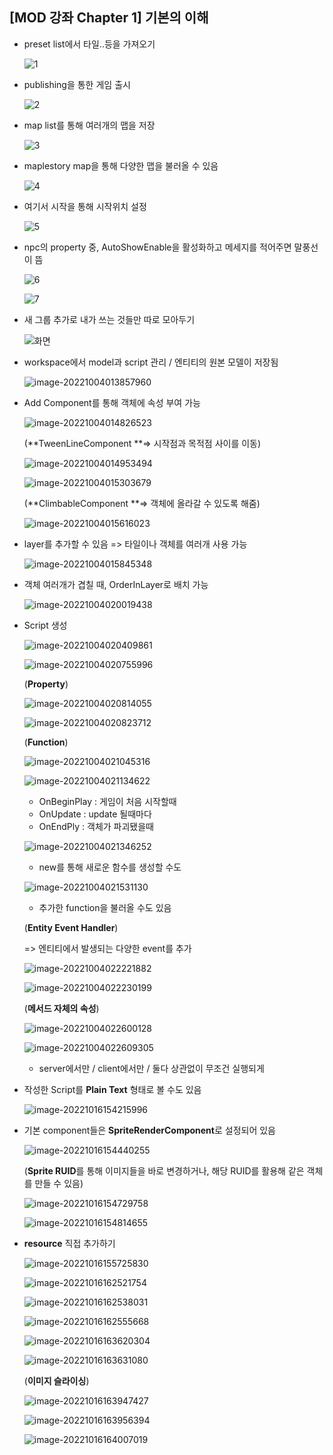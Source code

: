 ## [MOD 강좌 Chapter 1] 기본의 이해



- preset list에서 타일..등을 가져오기

  ![1](chapter1.assets/1.PNG)



- publishing을 통한 게임 출시

  ![2](chapter1.assets/2.PNG)



- map list를 통해 여러개의 맵을 저장

  ![3](chapter1.assets/3.PNG)



- maplestory map을 통해 다양한 맵을 불러올 수 있음

  ![4](chapter1.assets/4.PNG)



- 여기서 시작을 통해 시작위치 설정

  ![5](chapter1.assets/5.PNG)



- npc의 property 중, AutoShowEnable을 활성화하고 메세지를 적어주면 말풍선이 뜸

  ![6](chapter1.assets/6.PNG)

  ![7](chapter1.assets/7.PNG)



- 새 그룹 추가로 내가 쓰는 것들만 따로 모아두기

  ![화면](chapter1.assets/화면.png)
  
  

- workspace에서 model과 script 관리 / 엔티티의 원본 모델이 저장됨

  ![image-20221004013857960](chapter1.assets/image-20221004013857960.png)



- Add Component를 통해 객체에 속성 부여 가능

  ![image-20221004014826523](chapter1.assets/image-20221004014826523.png)

  (**TweenLineComponent **=> 시작점과 목적점 사이를 이동)

  ![image-20221004014953494](chapter1.assets/image-20221004014953494.png)

  ![image-20221004015303679](chapter1.assets/image-20221004015303679.png)

  (**ClimbableComponent **=> 객체에 올라갈 수 있도록 해줌)

  ![image-20221004015616023](chapter1.assets/image-20221004015616023.png)



- layer를 추가할 수 있음 => 타일이나 객체를 여러개 사용 가능

  ![image-20221004015845348](chapter1.assets/image-20221004015845348.png)



- 객체 여러개가 겹칠 때, OrderInLayer로 배치 가능

  ![image-20221004020019438](chapter1.assets/image-20221004020019438.png)



- Script 생성

  ![image-20221004020409861](chapter1.assets/image-20221004020409861.png)

  ![image-20221004020755996](chapter1.assets/image-20221004020755996.png)

  (**Property**)

  ![image-20221004020814055](chapter1.assets/image-20221004020814055.png)

  ![image-20221004020823712](chapter1.assets/image-20221004020823712.png)

  (**Function**)

  ![image-20221004021045316](chapter1.assets/image-20221004021045316.png)

  ![image-20221004021134622](chapter1.assets/image-20221004021134622.png)

  - OnBeginPlay : 게임이 처음 시작할때
  - OnUpdate : update 될때마다
  - OnEndPly : 객체가 파괴됐을때

  ![image-20221004021346252](chapter1.assets/image-20221004021346252.png)

  - new를 통해 새로운 함수를 생성할 수도

  ![image-20221004021531130](chapter1.assets/image-20221004021531130.png)

  - 추가한 function을 불러올 수도 있음

  (**Entity Event Handler**)

  => 엔티티에서 발생되는 다양한 event를 추가

  ![image-20221004022221882](chapter1.assets/image-20221004022221882.png)

  ![image-20221004022230199](chapter1.assets/image-20221004022230199.png)

  (**메서드 자체의 속성**)

  ![image-20221004022600128](chapter1.assets/image-20221004022600128.png)

  ![image-20221004022609305](chapter1.assets/image-20221004022609305-16648179704299.png)

  - server에서만 / client에서만 / 둘다 상관없이 무조건 실행되게



- 작성한 Script를 **Plain Text** 형태로 볼 수도 있음

  ![image-20221016154215996](chapter1.assets/image-20221016154215996.png)



- 기본 component들은 **SpriteRenderComponent**로 설정되어 있음

  ![image-20221016154440255](chapter1.assets/image-20221016154440255.png)

  (**Sprite RUID**를 통해 이미지들을 바로 변경하거나, 해당 RUID를 활용해 같은 객체를 만들 수 있음)

  ![image-20221016154729758](chapter1.assets/image-20221016154729758.png)

  ![image-20221016154814655](chapter1.assets/image-20221016154814655-16659028957531.png)



- **resource** 직접 추가하기

  ![image-20221016155725830](chapter1.assets/image-20221016155725830.png)

  ![image-20221016162521754](chapter1.assets/image-20221016162521754.png)

  ![image-20221016162538031](chapter1.assets/image-20221016162538031.png)

  ![image-20221016162555668](chapter1.assets/image-20221016162555668-16659051590763.png)

  ![image-20221016163620304](chapter1.assets/image-20221016163620304.png)

  ![image-20221016163631080](chapter1.assets/image-20221016163631080.png)

  (**이미지 슬라이싱**)

  ![image-20221016163947427](chapter1.assets/image-20221016163947427.png)

  ![image-20221016163956394](chapter1.assets/image-20221016163956394.png)

  ![image-20221016164007019](chapter1.assets/image-20221016164007019.png)

  
  
  
  
  
